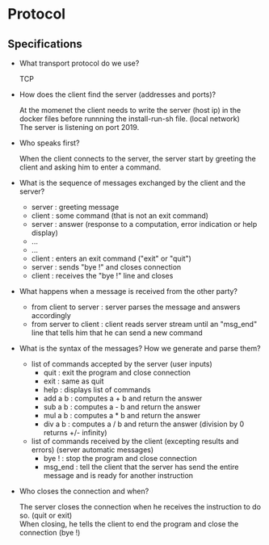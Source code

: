 
# Protocol

## Specifications

- What transport protocol do we use?

    TCP

- How does the client find the server (addresses and ports)?

    At the momenet the client needs to write the server (host ip) in the docker files before runnning the install-run-sh file. (local network)<br/>
    The server is listening on port 2019.

- Who speaks first?

    When the client connects to the server, the server start by greeting the client and asking him to enter a command.

- What is the sequence of messages exchanged by the client and the server?
  - server : greeting message
  - client : some command (that is not an exit command)
  - server : answer (response to a computation, error indication or help display)
  - ...
  - ...
  - client : enters an exit command ("exit" or "quit")
  - server : sends "bye !" and closes connection
  - client : receives the "bye !" line and closes

- What happens when a message is received from the other party?
  - from client to server : server parses the message and answers accordingly
  - from server to client : client reads server stream until an "msg_end" line that tells him that he can send a new command

- What is the syntax of the messages? How we generate and parse them?
  - list of commands accepted by the server (user inputs)
    - quit : exit the program and close connection
    - exit : same as quit
    - help : displays list of commands
    - add a b : computes a + b and return the answer
    - sub a b : computes a - b and return the answer
    - mul a b : computes a * b and return the answer
    - div a b : computes a / b and return the answer (division by 0 returns +/- infinity)
  - list of commands received by the client (excepting results and errors) (server automatic messages)
    - bye ! : stop the program and close connection
    - msg_end : tell the client that the server has send the entire message and is ready for another instruction

- Who closes the connection and when?

    The server closes the connection when he receives the instruction to do so. (quit or exit)<br/>
    When closing, he tells the client to end the program and close the connection (bye !)